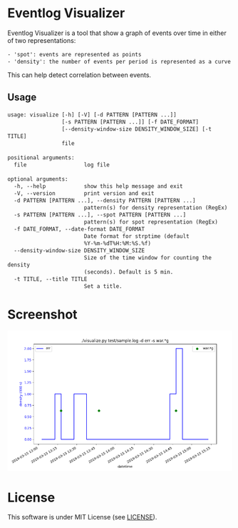 
# Eventlog Visualizer

Eventlog Visualizer is a tool that show a graph of events over time in either of two representations:

    - 'spot': events are represented as points
    - 'density': the number of events per period is represented as a curve

This can help detect correlation between events.

## Usage

```
usage: visualize [-h] [-V] [-d PATTERN [PATTERN ...]]
                 [-s PATTERN [PATTERN ...]] [-f DATE_FORMAT]
                 [--density-window-size DENSITY_WINDOW_SIZE] [-t TITLE]
                 file

positional arguments:
  file                  log file

optional arguments:
  -h, --help            show this help message and exit
  -V, --version         print version and exit
  -d PATTERN [PATTERN ...], --density PATTERN [PATTERN ...]
                        pattern(s) for density representation (RegEx)
  -s PATTERN [PATTERN ...], --spot PATTERN [PATTERN ...]
                        pattern(s) for spot representation (RegEx)
  -f DATE_FORMAT, --date-format DATE_FORMAT
                        Date format for strptime (default
                        %Y-%m-%dT%H:%M:%S.%f)
  --density-window-size DENSITY_WINDOW_SIZE
                        Size of the time window for counting the density
                        (seconds). Default is 5 min.
  -t TITLE, --title TITLE
                        Set a title.
```


# Screenshot

![Screenshot of Eventlog Visualizer](test/screenshot.png)

# License

This software is under MIT License (see [LICENSE](LICENSE)).

